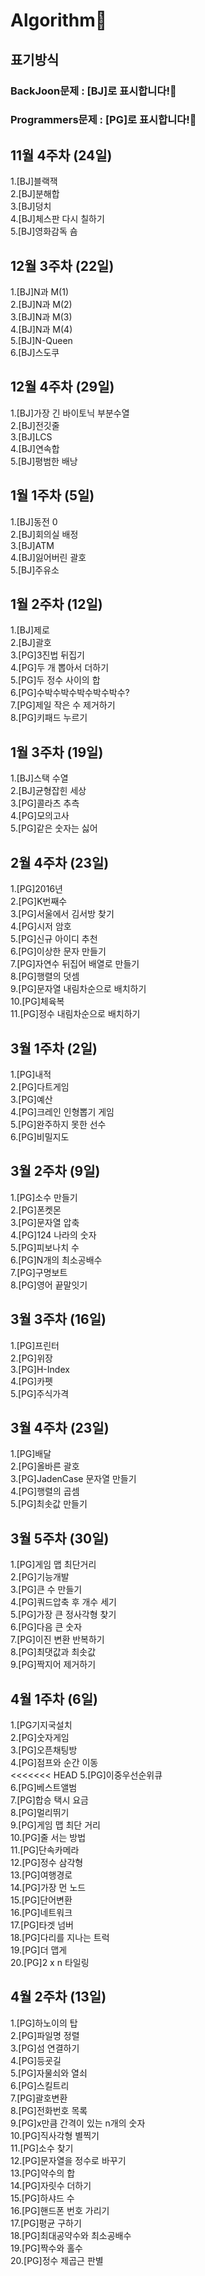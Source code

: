 # Algorithm🙋

## 표기방식  
### BackJoon문제 : [BJ]로 표시합니다!👀  
### Programmers문제 : [PG]로 표시합니다!👻  

## 11월 4주차 (24일)

1.[BJ]블랙잭  
2.[BJ]분해합  
3.[BJ]덩치  
4.[BJ]체스판 다시 칠하기  
5.[BJ]영화감독 숌


## 12월 3주차 (22일)

1.[BJ]N과 M(1)  
2.[BJ]N과 M(2)  
3.[BJ]N과 M(3)  
4.[BJ]N과 M(4)  
5.[BJ]N-Queen  
6.[BJ]스도쿠


## 12월 4주차 (29일)

1.[BJ]가장 긴 바이토닉 부분수열  
2.[BJ]전깃줄  
3.[BJ]LCS  
4.[BJ]연속합  
5.[BJ]평범한 배낭  


## 1월 1주차 (5일)

1.[BJ]동전 0  
2.[BJ]회의실 배정  
3.[BJ]ATM  
4.[BJ]잃어버린 괄호  
5.[BJ]주유소  

## 1월 2주차 (12일)

1.[BJ]제로  
2.[BJ]괄호  
3.[PG]3진법 뒤집기  
4.[PG]두 개 뽑아서 더하기  
5.[PG]두 정수 사이의 합  
6.[PG]수박수박수박수박수박수?  
7.[PG]제일 작은 수 제거하기  
8.[PG]키패드 누르기  

## 1월 3주차 (19일)

1.[BJ]스택 수열  
2.[BJ]균형잡힌 세상  
3.[PG]콜라츠 추측  
4.[PG]모의고사  
5.[PG]같은 숫자는 싫어  

## 2월 4주차 (23일)

1.[PG]2016년  
2.[PG]K번째수  
3.[PG]서울에서 김서방 찾기  
4.[PG]시저 암호  
5.[PG]신규 아이디 추천  
6.[PG]이상한 문자 만들기  
7.[PG]자연수 뒤집어 배열로 만들기  
8.[PG]행렬의 덧셈  
9.[PG]문자열 내림차순으로 배치하기  
10.[PG]체육복  
11.[PG]정수 내림차순으로 배치하기  

## 3월 1주차 (2일)

1.[PG]내적  
2.[PG]다트게임  
3.[PG]예산  
4.[PG]크레인 인형뽑기 게임  
5.[PG]완주하지 못한 선수  
6.[PG]비밀지도  

## 3월 2주차 (9일)

1.[PG]소수 만들기  
2.[PG]폰켓몬  
3.[PG]문자열 압축  
4.[PG]124 나라의 숫자  
5.[PG]피보나치 수  
6.[PG]N개의 최소공배수  
7.[PG]구명보트  
8.[PG]영어 끝말잇기  

## 3월 3주차 (16일)

1.[PG]프린터  
2.[PG]위장  
3.[PG]H-Index  
4.[PG]카펫  
5.[PG]주식가격  

## 3월 4주차 (23일)

1.[PG]배달  
2.[PG]올바른 괄호  
3.[PG]JadenCase 문자열 만들기  
4.[PG]행렬의 곱셈  
5.[PG]최솟값 만들기  

## 3월 5주차 (30일)

1.[PG]게임 맵 최단거리  
2.[PG]기능개발  
3.[PG]큰 수 만들기  
4.[PG]쿼드압축 후 개수 세기  
5.[PG]가장 큰 정사각형 찾기  
6.[PG]다음 큰 숫자  
7.[PG]이진 변환 반복하기  
8.[PG]최댓값과 최솟값  
9.[PG]짝지어 제거하기

## 4월 1주차 (6일)

1.[PG기지국설치  
2.[PG]숫자게임  
3.[PG]오픈채팅방  
4.[PG]점프와 순간 이동  
<<<<<<< HEAD
5.[PG]이중우선순위큐  
6.[PG]베스트앨범  
7.[PG]합승 택시 요금  
8.[PG]멀리뛰기  
9.[PG]게임 맵 최단 거리  
10.[PG]줄 서는 방법  
11.[PG]단속카메라  
12.[PG]정수 삼각형  
13.[PG]여행경로  
14.[PG]가장 먼 노드  
15.[PG]단어변환  
16.[PG]네트워크  
17.[PG]타겟 넘버  
18.[PG]다리를 지나는 트럭  
19.[PG]더 맵게  
20.[PG]2 x n 타일링  

## 4월 2주차 (13일)

1.[PG]하노이의 탑  
2.[PG]파일명 정렬  
3.[PG]섬 연결하기  
4.[PG]등굣길  
5.[PG]자물쇠와 열쇠  
6.[PG]스킬트리  
7.[PG]괄호변환  
8.[PG]전화번호 목록  
9.[PG]x만큼 간격이 있는 n개의 숫자  
10.[PG]직사각형 별찍기  
11.[PG]소수 찾기  
12.[PG]문자열을 정수로 바꾸기  
13.[PG]약수의 합  
14.[PG]자릿수 더하기  
15.[PG]하샤드 수  
16.[PG]핸드폰 번호 가리기  
17.[PG]평균 구하기  
18.[PG]최대공약수와 최소공배수  
19.[PG]짝수와 홀수  
20.[PG]정수 제곱근 판별  
